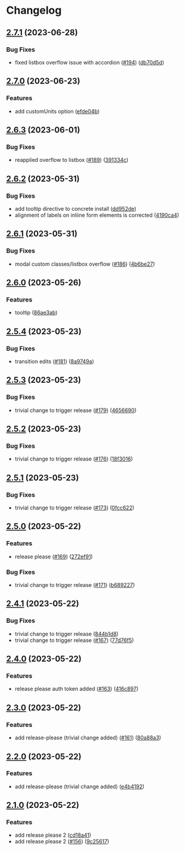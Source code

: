 # Changelog

## [2.7.1](https://github.com/leviat-tech/concrete/compare/v2.7.0...v2.7.1) (2023-06-28)


### Bug Fixes

* fixed listbox overflow issue with accordion ([#194](https://github.com/leviat-tech/concrete/issues/194)) ([db70d5d](https://github.com/leviat-tech/concrete/commit/db70d5d212a761d170f3787c0bd511c6ef3a6cfb))

## [2.7.0](https://github.com/leviat-tech/concrete/compare/v2.6.3...v2.7.0) (2023-06-23)


### Features

* add customUnits option ([efde04b](https://github.com/leviat-tech/concrete/commit/efde04bcbd57b2970a82806f8c8b75c640486570))

## [2.6.3](https://github.com/leviat-tech/concrete/compare/v2.6.2...v2.6.3) (2023-06-01)


### Bug Fixes

* reapplied overflow to listbox ([#189](https://github.com/leviat-tech/concrete/issues/189)) ([391334c](https://github.com/leviat-tech/concrete/commit/391334c8550c05887e7ea7efc1b95b8aaa4fc27d))

## [2.6.2](https://github.com/leviat-tech/concrete/compare/v2.6.1...v2.6.2) (2023-05-31)


### Bug Fixes

* add tooltip directive to concrete install ([dd952de](https://github.com/leviat-tech/concrete/commit/dd952de53c817e431146664d3563ab0485a63149))
* alignment of labels on inliine form elements is corrected ([4190ca4](https://github.com/leviat-tech/concrete/commit/4190ca431abdc3c29b60f8a50f67047ab304dc7c))

## [2.6.1](https://github.com/leviat-tech/concrete/compare/v2.6.0...v2.6.1) (2023-05-31)


### Bug Fixes

* modal custom classes/listbox overflow ([#186](https://github.com/leviat-tech/concrete/issues/186)) ([4b6be27](https://github.com/leviat-tech/concrete/commit/4b6be27f2882cbb91ccfa234cf6e9078c6605b24))

## [2.6.0](https://github.com/leviat-tech/concrete/compare/v2.5.4...v2.6.0) (2023-05-26)


### Features

* tooltip ([86ae3ab](https://github.com/leviat-tech/concrete/commit/86ae3ab54d31eb008f8b883d510ba4831c411727))

## [2.5.4](https://github.com/leviat-tech/concrete/compare/v2.5.3...v2.5.4) (2023-05-23)


### Bug Fixes

* transition edits ([#181](https://github.com/leviat-tech/concrete/issues/181)) ([8a9749a](https://github.com/leviat-tech/concrete/commit/8a9749ad68f783e0082f450b06cf9c74f6b4c221))

## [2.5.3](https://github.com/leviat-tech/concrete/compare/v2.5.2...v2.5.3) (2023-05-23)


### Bug Fixes

* trivial change to trigger release ([#179](https://github.com/leviat-tech/concrete/issues/179)) ([4656690](https://github.com/leviat-tech/concrete/commit/4656690bbf4cbe16fb8514d8c3009ea3424d3e78))

## [2.5.2](https://github.com/leviat-tech/concrete/compare/v2.5.1...v2.5.2) (2023-05-23)


### Bug Fixes

* trivial change to trigger release ([#176](https://github.com/leviat-tech/concrete/issues/176)) ([18f3016](https://github.com/leviat-tech/concrete/commit/18f3016336c57ee0e94f86d1481c684699da85c1))

## [2.5.1](https://github.com/leviat-tech/concrete/compare/v2.5.0...v2.5.1) (2023-05-23)


### Bug Fixes

* trivial change to trigger release ([#173](https://github.com/leviat-tech/concrete/issues/173)) ([0fcc622](https://github.com/leviat-tech/concrete/commit/0fcc62270ca9002fab60d477b8a4de8b1559faad))

## [2.5.0](https://github.com/leviat-tech/concrete/compare/v2.4.1...v2.5.0) (2023-05-22)


### Features

* release please ([#169](https://github.com/leviat-tech/concrete/issues/169)) ([272ef91](https://github.com/leviat-tech/concrete/commit/272ef9116af52d906b8a7424d03b73e40ef20e33))


### Bug Fixes

* trivial change to trigger release ([#171](https://github.com/leviat-tech/concrete/issues/171)) ([b689227](https://github.com/leviat-tech/concrete/commit/b689227fbba5c8876e675090e98ecaa7137ba5a2))

## [2.4.1](https://github.com/leviat-tech/concrete/compare/v2.4.0...v2.4.1) (2023-05-22)


### Bug Fixes

* trivial change to trigger release ([844b1d8](https://github.com/leviat-tech/concrete/commit/844b1d8f150b5ecfe3ed85175f72acd5cdabe442))
* trivial change to trigger release ([#167](https://github.com/leviat-tech/concrete/issues/167)) ([77d76f5](https://github.com/leviat-tech/concrete/commit/77d76f5deb84e11d97d1fc6a207ce7ef98fee39c))

## [2.4.0](https://github.com/leviat-tech/concrete/compare/v2.3.0...v2.4.0) (2023-05-22)


### Features

* release please auth token added ([#163](https://github.com/leviat-tech/concrete/issues/163)) ([416c897](https://github.com/leviat-tech/concrete/commit/416c897c106c482ce87c6e8ef91243b20ac750e1))

## [2.3.0](https://github.com/leviat-tech/concrete/compare/v2.2.0...v2.3.0) (2023-05-22)


### Features

* add release-please (trivial change added) ([#161](https://github.com/leviat-tech/concrete/issues/161)) ([80a88a3](https://github.com/leviat-tech/concrete/commit/80a88a3ae7fefd8f15d33885c29932a39c374540))

## [2.2.0](https://github.com/leviat-tech/concrete/compare/v2.1.0...v2.2.0) (2023-05-22)


### Features

* add release-please (trivial change added) ([e4b4192](https://github.com/leviat-tech/concrete/commit/e4b4192460cceec2e32af9f239918c0741c183c4))

## [2.1.0](https://github.com/leviat-tech/concrete/compare/v2.0.46...v2.1.0) (2023-05-22)


### Features

* add release please 2 ([cd18a41](https://github.com/leviat-tech/concrete/commit/cd18a41f966908953adab5221942ada257f00b62))
* add release please 2 ([#156](https://github.com/leviat-tech/concrete/issues/156)) ([9c25617](https://github.com/leviat-tech/concrete/commit/9c2561751e4be037e5f8de076f44b3a90c5784a4))
